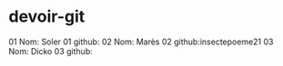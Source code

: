 # devoir-git


01 Nom:   Soler
01 github:
02 Nom:   Marès
02 github:insectepoeme21
03 Nom:   Dicko
03 github:
